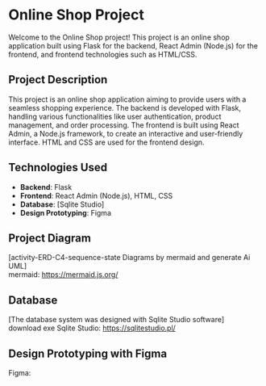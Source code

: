 # Online Shop Project

Welcome to the Online Shop project! This project is an online shop application built using Flask for the backend, React Admin (Node.js) for the frontend, and frontend technologies such as HTML/CSS.

## Project Description
This project is an online shop application aiming to provide users with a seamless shopping experience. The backend is developed with Flask, handling various functionalities like user authentication, product management, and order processing. The frontend is built using React Admin, a Node.js framework, to create an interactive and user-friendly interface. HTML and CSS are used for the frontend design.

## Technologies Used
- **Backend**: Flask
- **Frontend**: React Admin (Node.js), HTML, CSS
- **Database**: [Sqlite Studio]
- **Design Prototyping**: Figma

## Project Diagram
[activity-ERD-C4-sequence-state Diagrams by mermaid and generate Ai UML] <br>
mermaid: https://mermaid.js.org/
## Database
[The database system was designed with Sqlite Studio software] <br>
download exe Sqlite Studio: https://sqlitestudio.pl/
## Design Prototyping with Figma
Figma:
